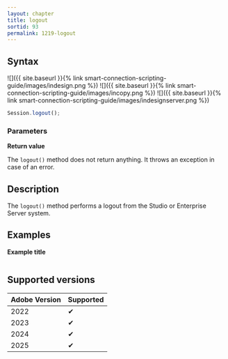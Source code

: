 ```yaml
---
layout: chapter
title: logout
sortid: 93
permalink: 1219-logout
---
```


## Syntax

![]({{ site.baseurl }}{% link smart-connection-scripting-guide/images/indesign.png %}) ![]({{ site.baseurl }}{% link smart-connection-scripting-guide/images/incopy.png %}) ![]({{ site.baseurl }}{% link smart-connection-scripting-guide/images/indesignserver.png %})

```javascript
Session.logout();
```

### Parameters

**Return value**

The `logout()` method does not return anything. It throws an exception in case of an error.

## Description

The `logout()` method performs a logout from the Studio or Enterprise Server system.

## Examples

**Example title**

```javascript

```

## Supported versions

| Adobe Version | Supported |
| ------------- | --------- |
| 2022          | ✔         |
| 2023          | ✔         |
| 2024          | ✔         |
| 2025          | ✔         |
